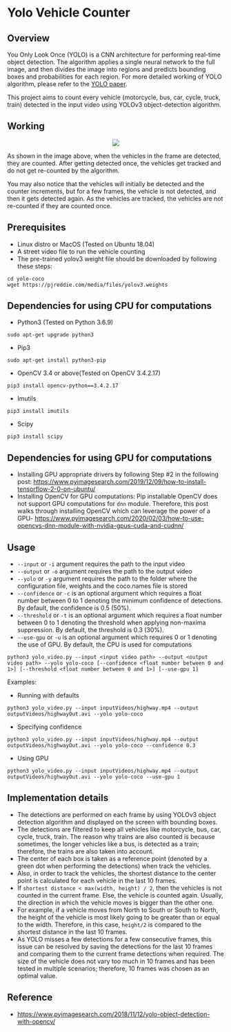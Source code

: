 # Yolo Vehicle Counter

## Overview
You Only Look Once (YOLO) is a CNN architecture for performing real-time object detection. The algorithm applies a single neural network to the full image, and then divides the image into regions and predicts bounding boxes and probabilities for each region. For more detailed working of YOLO algorithm, please refer to the [YOLO paper](https://pjreddie.com/media/files/papers/YOLOv3.pdf). 

This project aims to count every vehicle (motorcycle, bus, car, cycle, truck, train) detected in the input video using YOLOv3 object-detection algorithm.

## Working 
<p align="center">
  <img src="https://github.com/guptavasu1213/Yolo-Vehicle-Counter/blob/master/example_gif/highwayVideoExample.gif">
</p>
As shown in the image above, when the vehicles in the frame are detected, they are counted. After getting detected once, the vehicles get tracked and do not get re-counted by the algorithm. 

You may also notice that the vehicles will initially be detected and the counter increments, but for a few frames, the vehicle is not detected, and then it gets detected again. As the vehicles are tracked, the vehicles are not re-counted if they are counted once. 


## Prerequisites
* Linux distro or MacOS (Tested on Ubuntu 18.04)
* A street video file to run the vehicle counting 
* The pre-trained yolov3 weight file should be downloaded by following these steps:
```
cd yolo-coco
wget https://pjreddie.com/media/files/yolov3.weights
``` 

## Dependencies for using CPU for computations
* Python3 (Tested on Python 3.6.9)
```
sudo apt-get upgrade python3
```
* Pip3
```
sudo apt-get install python3-pip
```
* OpenCV 3.4 or above(Tested on OpenCV 3.4.2.17)
```
pip3 install opencv-python==3.4.2.17
```
* Imutils 
```
pip3 install imutils
```
* Scipy
```
pip3 install scipy
```

## Dependencies for using GPU for computations
* Installing GPU appropriate drivers by following Step #2 in the following post:
https://www.pyimagesearch.com/2019/12/09/how-to-install-tensorflow-2-0-on-ubuntu/
* Installing OpenCV for GPU computations:
Pip installable OpenCV does not support GPU computations for `dnn` module. Therefore, this post walks through installing OpenCV which can leverage the power of a GPU-
https://www.pyimagesearch.com/2020/02/03/how-to-use-opencvs-dnn-module-with-nvidia-gpus-cuda-and-cudnn/
## Usage
* `--input` or `-i` argument requires the path to the input video
* `--output` or `-o` argument requires the path to the output video
* `--yolo` or `-y` argument requires the path to the folder where the configuration file, weights and the coco.names file is stored
* `--confidence` or `-c` is an optional argument which requires a float number between 0 to 1 denoting the minimum confidence of detections. By default, the confidence is 0.5 (50%).
* `--threshold` or `-t` is an optional argument which requires a float number between 0 to 1 denoting the threshold when applying non-maxima suppression. By default, the threshold is 0.3 (30%).
* `--use-gpu` or `-u` is an optional argument which requires 0 or 1 denoting the use of GPU. By default, the CPU is used for computations
```
python3 yolo_video.py --input <input video path> --output <output video path> --yolo yolo-coco [--confidence <float number between 0 and 1>] [--threshold <float number between 0 and 1>] [--use-gpu 1]
```
Examples: 
* Running with defaults
```
python3 yolo_video.py --input inputVideos/highway.mp4 --output outputVideos/highwayOut.avi --yolo yolo-coco 
```
* Specifying confidence
```
python3 yolo_video.py --input inputVideos/highway.mp4 --output outputVideos/highwayOut.avi --yolo yolo-coco --confidence 0.3
```
* Using GPU
```
python3 yolo_video.py --input inputVideos/highway.mp4 --output outputVideos/highwayOut.avi --yolo yolo-coco --use-gpu 1
```

## Implementation details
* The detections are performed on each frame by using YOLOv3 object detection algorithm and displayed on the screen with bounding boxes.
* The detections are filtered to keep all vehicles like motorcycle, bus, car, cycle, truck, train. The reason why trains are also counted is because sometimes, the longer vehicles like a bus, is detected as a train; therefore, the trains are also taken into account.
* The center of each box is taken as a reference point (denoted by a green dot when performing the detections) when track the vehicles.   
* Also, in order to track the vehicles, the shortest distance to the center point is calculated for each vehicle in the last 10 frames. 
* If `shortest distance < max(width, height) / 2`, then the vehicles is not counted in the current frame. Else, the vehicle is counted again. Usually, the direction in which the vehicle moves is bigger than the other one. 
* For example, if a vehicle moves from North to South or South to North, the height of the vehicle is most likely going to be greater than or equal to the width. Therefore, in this case, `height/2` is compared to the shortest distance in the last 10 frames. 
* As YOLO misses a few detections for a few consecutive frames, this issue can be resolved by saving the detections for the last 10 frames and comparing them to the current frame detections when required. The size of the vehicle does not vary too much in 10 frames and has been tested in multiple scenarios; therefore, 10 frames was chosen as an optimal value.

## Reference
* https://www.pyimagesearch.com/2018/11/12/yolo-object-detection-with-opencv/ 
